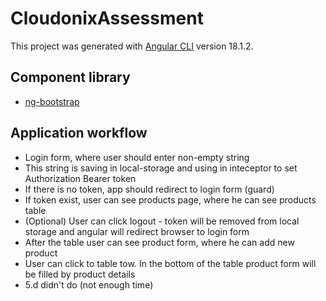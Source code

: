 # CloudonixAssessment

This project was generated with [Angular CLI](https://github.com/angular/angular-cli) version 18.1.2.

## Component library

 - [ng-bootstrap](https://ng-bootstrap.github.io/)


## Application workflow

 - Login form, where user should enter non-empty string
 - This string is saving in local-storage and using in inteceptor to set Authorization Bearer token
 - If there is no token, app should redirect to login form (guard)
 - If token exist, user can see products page, where he can see products table
 - (Optional) User can click logout - token will be removed from local storage and angular will redirect browser to login form
 - After the table user can see product form, where he can add new product
 - User can click to table tow. In the bottom of the table product form will be filled by product details
 - 5.d didn't do (not enough time)

